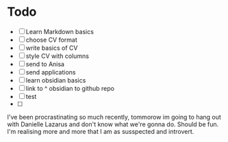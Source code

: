 # Todo
- [ ] Learn Markdown basics
- [ ] choose CV format
- [ ] write basics of CV
- [ ] style CV with columns
- [ ] send to Anisa
- [ ] send applications
- [ ] learn obsidian basics
- [ ] link to ^ obsidian to github repo
- [ ] test
- [ ] 

I've been procrastinating so much recently, tommorow im going to hang out with Danielle Lazarus and don't know what we're gonna do. Should be fun. 
I'm realising more and more that I am as susspected and introvert.